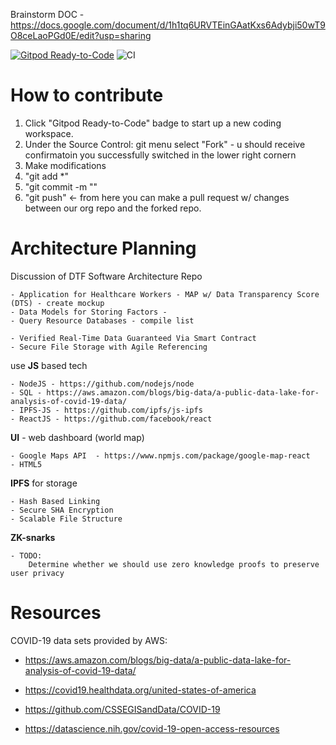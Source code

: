 Brainstorm DOC - https://docs.google.com/document/d/1h1tq6URVTEinGAatKxs6Adybji50wT9O8ceLaoPGd0E/edit?usp=sharing

[![Gitpod Ready-to-Code](https://img.shields.io/badge/Gitpod-Ready--to--Code-blue?logo=gitpod)](https://gitpod.io/#https://github.com/Data-Transparency-Task-Force/architecture-planning)
![CI](https://github.com/Data-Transparency-Task-Force/architecture-planning/workflows/CI/badge.svg)

# How to contribute
1) Click "Gitpod Ready-to-Code" badge to start up a new coding workspace.
2) Under the Source Control: git menu select "Fork" - u should receive confirmatoin you successfully switched in the lower right cornern
3) Make modifications
4) "git add *"
5) "git commit -m "<WHAT CHANGES I MADE>"
6) "git push" <- from here you can make a pull request w/ changes between our org repo and the forked repo.



# Architecture Planning

Discussion of DTF Software Architecture Repo

    - Application for Healthcare Workers - MAP w/ Data Transparency Score (DTS) - create mockup
    - Data Models for Storing Factors - 
    - Query Resource Databases - compile list

    - Verified Real-Time Data Guaranteed Via Smart Contract  
    - Secure File Storage with Agile Referencing  

use **JS** based tech

    - NodeJS - https://github.com/nodejs/node
    - SQL - https://aws.amazon.com/blogs/big-data/a-public-data-lake-for-analysis-of-covid-19-data/   
    - IPFS-JS - https://github.com/ipfs/js-ipfs
    - ReactJS - https://github.com/facebook/react

**UI** - web dashboard (world map)  

    - Google Maps API  - https://www.npmjs.com/package/google-map-react
    - HTML5  

**IPFS** for storage  

    - Hash Based Linking  
    - Secure SHA Encryption  
    - Scalable File Structure
    
**ZK-snarks**

    - TODO:
        Determine whether we should use zero knowledge proofs to preserve user privacy

# Resources

COVID-19 data sets provided by AWS:

- https://aws.amazon.com/blogs/big-data/a-public-data-lake-for-analysis-of-covid-19-data/

- https://covid19.healthdata.org/united-states-of-america

- https://github.com/CSSEGISandData/COVID-19

- https://datascience.nih.gov/covid-19-open-access-resources
